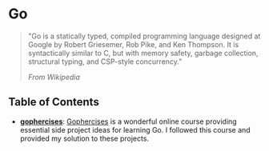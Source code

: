 # Go

> "Go is a statically typed, compiled programming language designed at Google by Robert Griesemer, Rob Pike, and Ken Thompson. 
> It is syntactically similar to C, but with memory safety, garbage collection, structural typing, and CSP-style concurrency."
>
> *From Wikipedia*

## Table of Contents

- [**gophercises**](gophercises): [Gophercises](https://gophercises.com/) is a wonderful online course providing essential side project ideas for learning Go.
I followed this course and provided my solution to these projects.
